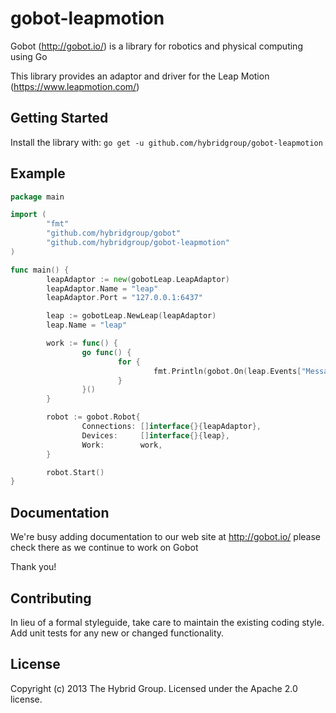 # gobot-leapmotion

Gobot (http://gobot.io/) is a library for robotics and physical computing using Go

This library provides an adaptor and driver for the Leap Motion (https://www.leapmotion.com/)

## Getting Started

Install the library with: `go get -u github.com/hybridgroup/gobot-leapmotion`

## Example

```go
package main

import (
        "fmt"
        "github.com/hybridgroup/gobot"
        "github.com/hybridgroup/gobot-leapmotion"
)

func main() {
        leapAdaptor := new(gobotLeap.LeapAdaptor)
        leapAdaptor.Name = "leap"
        leapAdaptor.Port = "127.0.0.1:6437"

        leap := gobotLeap.NewLeap(leapAdaptor)
        leap.Name = "leap"

        work := func() {
                go func() {
                        for {
                                fmt.Println(gobot.On(leap.Events["Message"]).(gobotLeap.LeapFrame))
                        }
                }()
        }

        robot := gobot.Robot{
                Connections: []interface{}{leapAdaptor},
                Devices:     []interface{}{leap},
                Work:        work,
        }

        robot.Start()
}
```

## Documentation
We're busy adding documentation to our web site at http://gobot.io/ please check there as we continue to work on Gobot

Thank you!

## Contributing
In lieu of a formal styleguide, take care to maintain the existing coding style. Add unit tests for any new or changed functionality.

## License
Copyright (c) 2013 The Hybrid Group. Licensed under the Apache 2.0 license.

